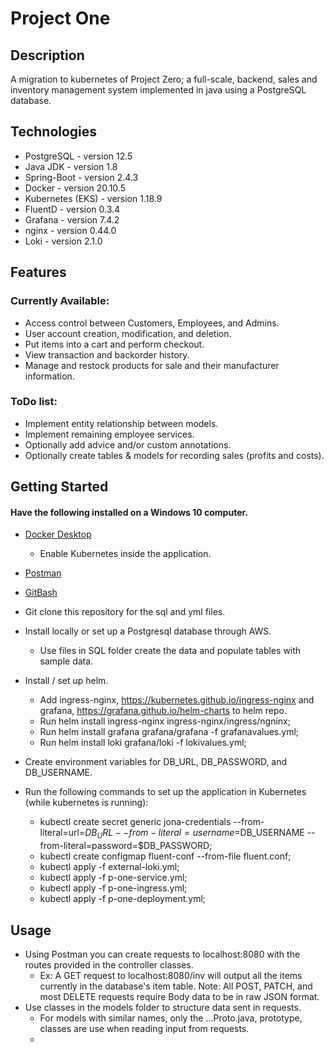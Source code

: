 # Project One

## Description

A migration to kubernetes of Project Zero; a full-scale, backend, sales and inventory management system implemented in java using a PostgreSQL database.

## Technologies

* PostgreSQL - version 12.5
* Java JDK - version 1.8
* Spring-Boot - version 2.4.3
* Docker - version 20.10.5
* Kubernetes (EKS) - version 1.18.9
* FluentD - version 0.3.4
* Grafana - version 7.4.2
* nginx - version 0.44.0
* Loki - version 2.1.0

## Features
### Currently Available:
* Access control between Customers, Employees, and Admins.
* User account creation, modification, and deletion.
* Put items into a cart and perform checkout.
* View transaction and backorder history.
* Manage and restock products for sale and their manufacturer information.

### ToDo list:
* Implement entity relationship between models.
* Implement remaining employee services.
* Optionally add advice and/or custom annotations.
* Optionally create tables & models for recording sales (profits and costs).

## Getting Started
#### Have the following installed on a Windows 10 computer.
- [Docker Desktop](https://desktop.docker.com/win/stable/Docker%20Desktop%20Installer.exe)
  - Enable Kubernetes inside the application.
- [Postman](https://dl.pstmn.io/download/latest/win64)
- [GitBash](https://github.com/git-for-windows/git/releases/download/v2.31.0.windows.1/Git-2.31.0-64-bit.exe)

- Git clone this repository for the sql and yml files.
- Install locally or set up a Postgresql database through AWS.
  - Use files in SQL folder create the data and populate tables with sample data.
- Install / set up helm.
  - Add ingress-nginx, https://kubernetes.github.io/ingress-nginx and grafana, https://grafana.github.io/helm-charts to helm repo.
  - Run helm install ingress-nginx ingress-nginx/ingress/ngninx;
  - Run helm install grafana grafana/grafana -f grafanavalues.yml;
  - Run helm install loki grafana/loki -f lokivalues.yml;
- Create environment variables for DB_URL, DB_PASSWORD, and DB_USERNAME.
- Run the following commands to set up the application in Kubernetes (while kubernetes is running):
  - kubectl create secret generic jona-credentials --from-literal=url=$DB_URL --from-literal=username=$DB_USERNAME --from-literal=password=$DB_PASSWORD;
  - kubectl create configmap fluent-conf --from-file fluent.conf;
  - kubectl apply -f external-loki.yml;
  - kubectl apply -f p-one-service.yml;
  - kubectl apply -f p-one-ingress.yml;
  - kubectl apply -f p-one-deployment.yml;

## Usage
- Using Postman you can create requests to localhost:8080 with the routes provided in the controller classes.
  - Ex: A GET request to localhost:8080/inv will output all the items currently in the database's item table.
Note: All POST, PATCH, and most DELETE requests require Body data to be in raw JSON format.
- Use classes in the models folder to structure data sent in requests.
  - For models with similar names, only the ...Proto.java, prototype, classes are use when reading input from requests.
  - 
